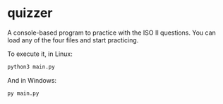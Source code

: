 # quizzer
A console-based program to practice with the ISO II questions. You can load any of the four files and start practicing. 

To execute it, in Linux:

```bash
python3 main.py
```

And in Windows:

```bash
py main.py
```
